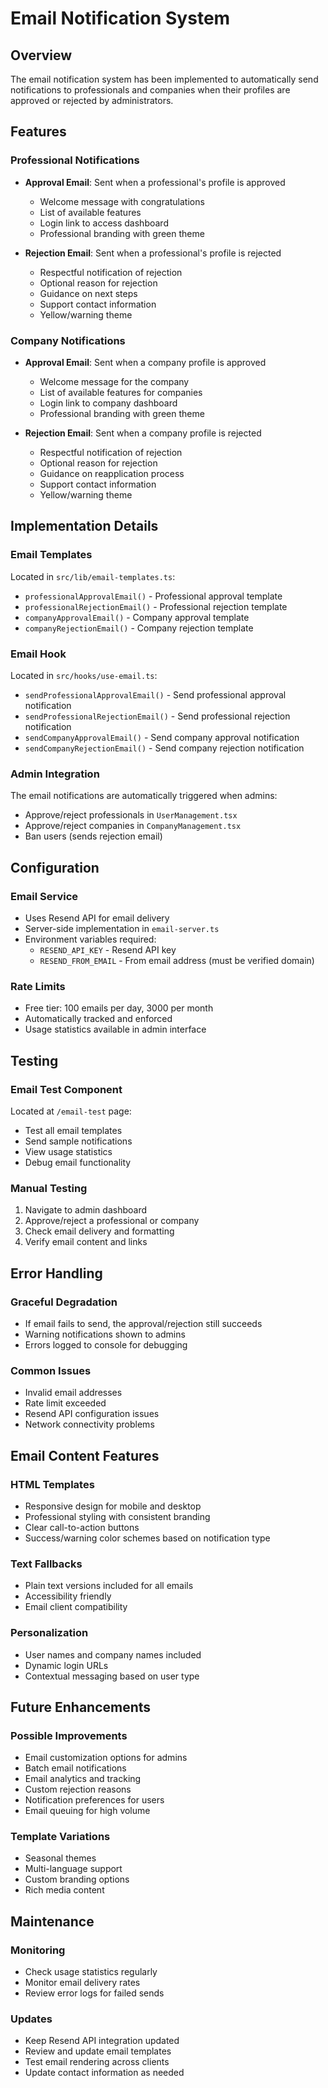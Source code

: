 # Email Notification System

## Overview
The email notification system has been implemented to automatically send notifications to professionals and companies when their profiles are approved or rejected by administrators.

## Features

### Professional Notifications
- **Approval Email**: Sent when a professional's profile is approved
  - Welcome message with congratulations
  - List of available features
  - Login link to access dashboard
  - Professional branding with green theme

- **Rejection Email**: Sent when a professional's profile is rejected
  - Respectful notification of rejection
  - Optional reason for rejection
  - Guidance on next steps
  - Support contact information
  - Yellow/warning theme

### Company Notifications
- **Approval Email**: Sent when a company profile is approved
  - Welcome message for the company
  - List of available features for companies
  - Login link to company dashboard
  - Professional branding with green theme

- **Rejection Email**: Sent when a company profile is rejected
  - Respectful notification of rejection
  - Optional reason for rejection
  - Guidance on reapplication process
  - Support contact information
  - Yellow/warning theme

## Implementation Details

### Email Templates
Located in `src/lib/email-templates.ts`:
- `professionalApprovalEmail()` - Professional approval template
- `professionalRejectionEmail()` - Professional rejection template
- `companyApprovalEmail()` - Company approval template
- `companyRejectionEmail()` - Company rejection template

### Email Hook
Located in `src/hooks/use-email.ts`:
- `sendProfessionalApprovalEmail()` - Send professional approval notification
- `sendProfessionalRejectionEmail()` - Send professional rejection notification
- `sendCompanyApprovalEmail()` - Send company approval notification
- `sendCompanyRejectionEmail()` - Send company rejection notification

### Admin Integration
The email notifications are automatically triggered when admins:
- Approve/reject professionals in `UserManagement.tsx`
- Approve/reject companies in `CompanyManagement.tsx`
- Ban users (sends rejection email)

## Configuration

### Email Service
- Uses Resend API for email delivery
- Server-side implementation in `email-server.ts`
- Environment variables required:
  - `RESEND_API_KEY` - Resend API key
  - `RESEND_FROM_EMAIL` - From email address (must be verified domain)

### Rate Limits
- Free tier: 100 emails per day, 3000 per month
- Automatically tracked and enforced
- Usage statistics available in admin interface

## Testing

### Email Test Component
Located at `/email-test` page:
- Test all email templates
- Send sample notifications
- View usage statistics
- Debug email functionality

### Manual Testing
1. Navigate to admin dashboard
2. Approve/reject a professional or company
3. Check email delivery and formatting
4. Verify email content and links

## Error Handling

### Graceful Degradation
- If email fails to send, the approval/rejection still succeeds
- Warning notifications shown to admins
- Errors logged to console for debugging

### Common Issues
- Invalid email addresses
- Rate limit exceeded
- Resend API configuration issues
- Network connectivity problems

## Email Content Features

### HTML Templates
- Responsive design for mobile and desktop
- Professional styling with consistent branding
- Clear call-to-action buttons
- Success/warning color schemes based on notification type

### Text Fallbacks
- Plain text versions included for all emails
- Accessibility friendly
- Email client compatibility

### Personalization
- User names and company names included
- Dynamic login URLs
- Contextual messaging based on user type

## Future Enhancements

### Possible Improvements
- Email customization options for admins
- Batch email notifications
- Email analytics and tracking
- Custom rejection reasons
- Notification preferences for users
- Email queuing for high volume

### Template Variations
- Seasonal themes
- Multi-language support
- Custom branding options
- Rich media content

## Maintenance

### Monitoring
- Check usage statistics regularly
- Monitor email delivery rates
- Review error logs for failed sends

### Updates
- Keep Resend API integration updated
- Review and update email templates
- Test email rendering across clients
- Update contact information as needed
